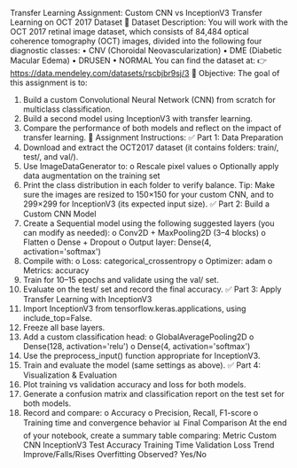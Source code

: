 Transfer Learning Assignment: Custom CNN vs InceptionV3 Transfer Learning on OCT 2017 Dataset
📁 Dataset Description:
You will work with the OCT 2017 retinal image dataset, which consists of 84,484 optical coherence tomography (OCT) images, divided into the following four diagnostic classes:
• CNV (Choroidal Neovascularization)
• DME (Diabetic Macular Edema)
• DRUSEN
• NORMAL
You can find the dataset at: 👉 https://data.mendeley.com/datasets/rscbjbr9sj/3
🎯 Objective:
The goal of this assignment is to:
1. Build a custom Convolutional Neural Network (CNN) from scratch for multiclass classification.
2. Build a second model using InceptionV3 with transfer learning.
3. Compare the performance of both models and reflect on the impact of transfer learning.
🧪 Assignment Instructions:
✅ Part 1: Data Preparation
1. Download and extract the OCT2017 dataset (it contains folders: train/, test/, and val/).
2. Use ImageDataGenerator to:
o Rescale pixel values
o Optionally apply data augmentation on the training set
3. Print the class distribution in each folder to verify balance.
Tip: Make sure the images are resized to 150×150 for your custom CNN, and to 299×299 for InceptionV3 (its expected input size).
✅ Part 2: Build a Custom CNN Model
1. Create a Sequential model using the following suggested layers (you can modify as needed):
o Conv2D + MaxPooling2D (3–4 blocks)
o Flatten
o Dense + Dropout
o Output layer: Dense(4, activation='softmax')
2. Compile with:
o Loss: categorical_crossentropy
o Optimizer: adam
o Metrics: accuracy
3. Train for 10–15 epochs and validate using the val/ set.
4. Evaluate on the test/ set and record the final accuracy.
✅ Part 3: Apply Transfer Learning with InceptionV3
1. Import InceptionV3 from tensorflow.keras.applications, using include_top=False.
2. Freeze all base layers.
3. Add a custom classification head:
o GlobalAveragePooling2D
o Dense(128, activation='relu')
o Dense(4, activation='softmax')
4. Use the preprocess_input() function appropriate for InceptionV3.
5. Train and evaluate the model (same settings as above).
✅ Part 4: Visualization & Evaluation
1. Plot training vs validation accuracy and loss for both models.
2. Generate a confusion matrix and classification report on the test set for both models.
3. Record and compare:
o Accuracy
o Precision, Recall, F1-score
o Training time and convergence behavior
📊 Final Comparison
At the end of your notebook, create a summary table comparing:
Metric
Custom CNN
InceptionV3
Test Accuracy
Training Time
Validation Loss Trend
Improve/Falls/Rises
Overfitting Observed?
Yes/No
